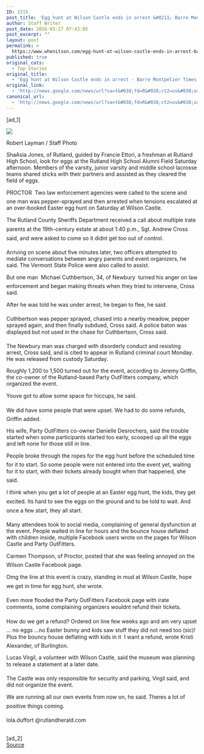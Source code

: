 ```yaml
---
ID: 2215
post_title: 'Egg hunt at Wilson Castle ends in arrest &#8211; Barre Montpelier Times Argus'
author: Staff Writer
post_date: 2016-03-27 07:43:05
post_excerpt: ""
layout: post
permalink: >
  https://www.whenitson.com/egg-hunt-at-wilson-castle-ends-in-arrest-barre-montpelier-times-argus/
published: true
original_cats:
  - Top Stories
original_title:
  - 'Egg hunt at Wilson Castle ends in arrest - Barre Montpelier Times Argus'
original_link:
  - 'http://news.google.com/news/url?sa=t&#038;fd=R&#038;ct2=us&#038;usg=AFQjCNEPf8sD1-k3VVqRWdWsSsrKLzk9WA&#038;clid=c3a7d30bb8a4878e06b80cf16b898331&#038;cid=52779069003022&#038;ei=CI_3VrDYB9WJhQGirJp4&#038;url=http://www.timesargus.com/article/20160327/NEWS01/160329678/1003'
canonical_url:
  - 'http://news.google.com/news/url?sa=t&#038;fd=R&#038;ct2=us&#038;usg=AFQjCNEPf8sD1-k3VVqRWdWsSsrKLzk9WA&#038;clid=c3a7d30bb8a4878e06b80cf16b898331&#038;cid=52779069003022&#038;ei=CI_3VrDYB9WJhQGirJp4&#038;url=http://www.timesargus.com/article/20160327/NEWS01/160329678/1003'
---
```

 [ad_1]
<br><div readability="35">
	<img class="mainPic" src="http://www.whenitson.com/wp-content/uploads/2016/03/Egg-hunt-at-Wilson-Castle-ends-in-arrest-Barre-Montpelier-Times-Argus" /><div class="imgFotTxt" readability="15">
			<p>Robert Layman / Staff Photo 

ShaAsia Jones, of Rutland, guided by Francie Ettori, a freshman at Rutland High School, look for eggs at the Rutland High School Alumni Field Saturday afternoon. Members of the varsity, junior varsity and middle school lacrosse teams shared sticks with their partners and assisted as they cleared the field of eggs.</p>
		</div>
</div><div readability="120"><p>&#13;
PROCTOR  Two law enforcement agencies were called to the scene and one man was pepper-sprayed and then arrested when tensions escalated at an over-booked Easter egg hunt on Saturday at Wilson Castle.</p><p>The Rutland County Sheriffs Department received a call about multiple irate parents at the 19th-century estate at about 1:40 p.m., Sgt. Andrew Cross said, and were asked to come so it didnt get too out of control.</p><p>Arriving on scene about five minutes later, two officers attempted to mediate conversations between angry parents and event organizers, he said. The Vermont State Police were also called to assist.</p><p>But one man  Michael Cuthbertson, 34, of Newbury  turned his anger on law enforcement and began making threats when they tried to intervene, Cross said.</p><p>After he was told he was under arrest, he began to flee, he said.</p><p>Cuthbertson was pepper sprayed, chased into a nearby meadow, pepper sprayed again, and then finally subdued, Cross said. A police baton was displayed but not used in the chase for Cuthbertson, Cross said.</p><p>The Newbury man was charged with disorderly conduct and resisting arrest, Cross said, and is cited to appear in Rutland criminal court Monday. He was released from custody Saturday.</p><p>Roughly 1,200 to 1,500 turned out for the event, according to Jeremy Griffin, the co-owner of the Rutland-based Party OutFitters company, which organized the event. </p><p>Youve got to allow some space for hiccups, he said.</p><p>We did have some people that were upset. We had to do some refunds, Griffin added.</p><p>His wife, Party OutFitters co-owner Danielle Desrochers, said the trouble started when some participants started too early, scooped up all the eggs and left none for those still in line.</p><p>People broke through the ropes for the egg hunt before the scheduled time for it to start. So some people were not entered into the event yet, waiting for it to start, with their tickets already bought when that happened, she said.</p><p>I think when you get a lot of people at an Easter egg hunt, the kids, they get excited. Its hard to see the eggs on the ground and to be told to wait. And once a few start, they all start.</p><p>Many attendees took to social media, complaining of general dysfunction at the event. People waited in line for hours and the bounce house deflated with children inside, multiple Facebook users wrote on the pages for Wilson Castle and Party OutFitters.</p><p>Carmen Thompson, of Proctor, posted that she was feeling annoyed on the Wilson Castle Facebook page.</p><p>Omg the line at this event is crazy, standing in mud at Wilson Castle, hope we get in time for egg hunt, she wrote. </p><p>Even more flooded the Party OutFitters Facebook page with irate comments, some complaining organizers wouldnt refund their tickets.</p><p>How do we get a refund? Ordered on line few weeks ago and am very upset ... no eggs ...no Easter bunny and kids saw stuff they did not need too (sic)! Plus the bouncy house deflating with kids in it  I want a refund, wrote Kristi Alexander, of Burlington.</p><p>Lucas Virgil, a volunteer with Wilson Castle, said the museum was planning to release a statement at a later date. </p><p>The Castle was only responsible for security and parking, Virgil said, and did not organize the event.</p><p>We are running all our own events from now on, he said. Theres a lot of positive things coming.</p><p>lola.duffort @rutlandherald.com<br /></p></div>
<br>[ad_2]
<br><a href="http://news.google.com/news/url?sa=t&#038;fd=R&#038;ct2=us&#038;usg=AFQjCNEPf8sD1-k3VVqRWdWsSsrKLzk9WA&#038;clid=c3a7d30bb8a4878e06b80cf16b898331&#038;cid=52779069003022&#038;ei=CI_3VrDYB9WJhQGirJp4&#038;url=http://www.timesargus.com/article/20160327/NEWS01/160329678/1003">Source </a>